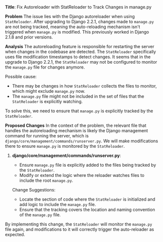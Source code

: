 **Title**: Fix Autoreloader with StatReloader to Track Changes in manage.py

**Problem**
The issue lies with the Django autoreloader when using `StatReloader`. After upgrading to Django 2.2.1, changes made to `manage.py` are not being tracked, meaning the auto-reloading mechanism isn't triggered when `manage.py` is modified. This previously worked in Django 2.1.8 and prior versions.

**Analysis**
The autoreloading feature is responsible for restarting the server when changes in the codebase are detected. The `StatReloader` specifically uses file modification timestamps to detect changes. It seems that in the upgrade to Django 2.2.1, the `StatReloader` may not be configured to monitor the `manage.py` file for changes anymore.

Possible cause:
- There may be changes in how `StatReloader` collects the files to monitor, which might exclude `manage.py` now.
- The `manage.py` file might not be included in the set of files that the `StatReloader` is explicitly watching.

To solve this, we need to ensure that `manage.py` is explicitly tracked by the `StatReloader`.

**Proposed Changes**
In the context of the problem, the relevant file that handles the autoreloading mechanism is likely the Django management command for running the server, which is `django/core/management/commands/runserver.py`. We will make modifications there to ensure `manage.py` is monitored by the `StatReloader`.

1. **django/core/management/commands/runserver.py**:
    - Ensure `manage.py` file is explicitly added to the files being tracked by the `StatReloader`.
    - Modify or extend the logic where the reloader watches files to include the root `manage.py`.

    Change Suggestions:
    - Locate the section of code where the `StatReloader` is initialized and add logic to include the `manage.py` file.
    - Ensure that the tracking covers the location and naming convention of the `manage.py` file.

By implementing this change, the `StatReloader` will monitor the `manage.py` file again, and modifications to it will correctly trigger the auto-reloader as expected.